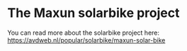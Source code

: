 # The Maxun solarbike project
You can read more about the solarbike project here: https://avdweb.nl/popular/solarbike/maxun-solar-bike
